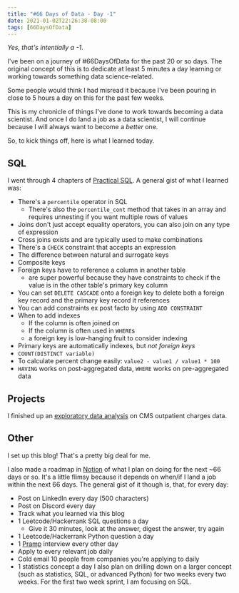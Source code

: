 ```yaml
---
title: "#66 Days of Data - Day -1"
date: 2021-01-02T22:26:38-08:00
tags: [66DaysOfData]
---
```


*Yes, that's intentially a -1*.

I've been on a journey of #66DaysOfData for the past 20 or so days. The original concept of this is to dedicate at least 5 minutes a day learning or working towards something data science-related.

Some people would think I had misread it because I've been pouring in close to 5 hours a day on this for the past few weeks.

This is my chronicle of things I've done to work towards becoming a data scientist. And once I do land a job as a data scientist, I will continue because I will always want to become a *better* one.

So, to kick things off, here is what I learned today.

## SQL
I went through 4 chapters of [Practical SQL](https://nostarch.com/practicalSQL). A general gist of what I learned was:
* There's a `percentile` operator in SQL
    * There's also the `percentile_cont` method that takes in an array and requires unnesting if you want multiple rows of values
* Joins don't just accept equality operators, you can also join on any type of expression
* Cross joins exists and are typically used to make combinations
* There's a `CHECK` constraint that accepts an expression
* The difference between natural and surrogate keys
* Composite keys
* Foreign keys have to reference a column in another table
    * are super powerful because they have constraints to check if the value is in the other table's primary key column
* You can set `DELETE CASCADE` onto a foreign key to delete both a foreign key record and the primary key record it references
* You can add constraints ex post facto by using `ADD CONSTRAINT`
* When to add indexes
    * If the column is often joined on
    * If the column is often used in `WHERE`s
    * a foreign key is low-hanging fruit to consider indexing
* Primary keys are automatically indexes, but *not foreign keys*
* `COUNT(DISTINCT variable)`
* To calculate percent change easily: `value2 - value1 / value1 * 100`
* `HAVING` works on post-aggregated data, `WHERE` works on pre-aggregated data

## Projects
I finished up an [exploratory data analysis](https://www.kaggle.com/tacastillo/cms-medicare-outpatient-charges-eda) on CMS outpatient charges data.

## Other
I set up this blog! That's a pretty big deal for me.

I also made a roadmap in [Notion](https://www.notion.so) of what I plan on doing for the next ~66 days or so. It's a little flimsy because it depends on when/if I land a job within the next 66 days. The general gist of it though is, that, for every day:
* Post on LinkedIn every day (500 characters)
* Post on Discord every day
* Track what you learned via this blog
* 1 Leetcode/Hackerrank SQL questions a day
    * Give it 30 minutes, look at the answer, digest the answer, try again
* 1 Leetcode/Hackerrank Python question a day
* 1 [Pramp](https://www.pramp.com) interview every other day
* Apply to every relevant job daily
* Cold email 10 people from companies you're applying to daily
* 1 statistics concept a day
I also plan on drilling down on a larger concept (such as statistics, SQL, or advanced Python) for two weeks every two weeks. For the first two week sprint, I am focusing on SQL.